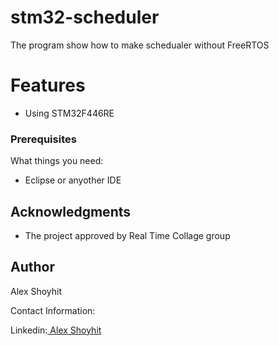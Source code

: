# stm32-scheduler

The program show how to make schedualer without FreeRTOS

# Features
- Using STM32F446RE

### Prerequisites

What things you need:
* Eclipse or anyother IDE


## Acknowledgments
* The project approved by Real Time Collage group


## Author

Alex Shoyhit

Contact Information:

Linkedin:<a href="https://www.linkedin.com/in/alexshoyhit/"> Alex Shoyhit</a>
